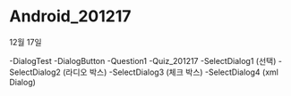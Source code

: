# Android_201217
12월 17일

-DialogTest
-DialogButton
-Question1
-Quiz_201217
-SelectDialog1 (선택)
-SelectDialog2 (라디오 박스)
-SelectDialog3 (체크 박스)
-SelectDialog4 (xml Dialog)

